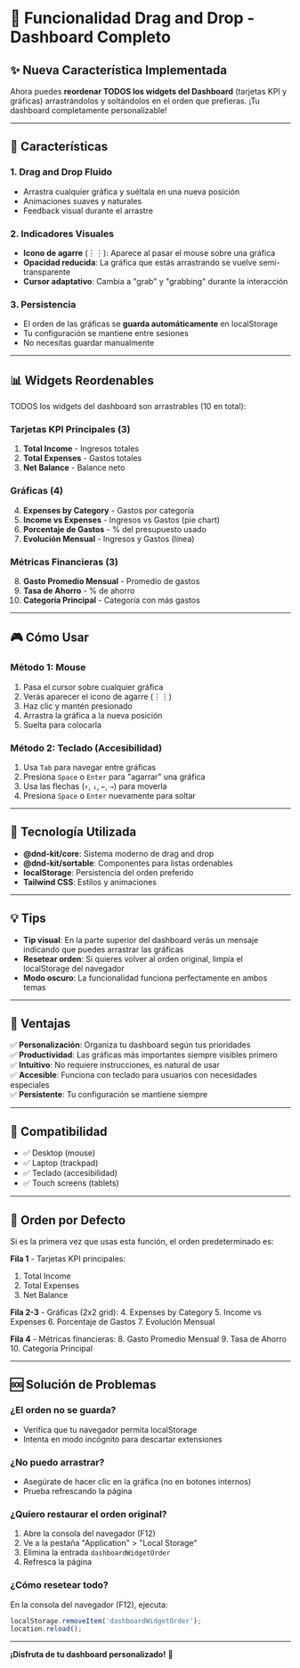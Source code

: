 # 🎯 Funcionalidad Drag and Drop - Dashboard Completo

## ✨ Nueva Característica Implementada

Ahora puedes **reordenar TODOS los widgets del Dashboard** (tarjetas KPI y gráficas) arrastrándolos y soltándolos en el orden que prefieras. ¡Tu dashboard completamente personalizable!

---

## 🎨 Características

### 1. **Drag and Drop Fluido**
- Arrastra cualquier gráfica y suéltala en una nueva posición
- Animaciones suaves y naturales
- Feedback visual durante el arrastre

### 2. **Indicadores Visuales**
- **Icono de agarre** (⋮⋮): Aparece al pasar el mouse sobre una gráfica
- **Opacidad reducida**: La gráfica que estás arrastrando se vuelve semi-transparente
- **Cursor adaptativo**: Cambia a "grab" y "grabbing" durante la interacción

### 3. **Persistencia**
- El orden de las gráficas se **guarda automáticamente** en localStorage
- Tu configuración se mantiene entre sesiones
- No necesitas guardar manualmente

---

## 📊 Widgets Reordenables

TODOS los widgets del dashboard son arrastrables (10 en total):

### Tarjetas KPI Principales (3)
1. **Total Income** - Ingresos totales
2. **Total Expenses** - Gastos totales
3. **Net Balance** - Balance neto

### Gráficas (4)
4. **Expenses by Category** - Gastos por categoría
5. **Income vs Expenses** - Ingresos vs Gastos (pie chart)
6. **Porcentaje de Gastos** - % del presupuesto usado
7. **Evolución Mensual** - Ingresos y Gastos (línea)

### Métricas Financieras (3)
8. **Gasto Promedio Mensual** - Promedio de gastos
9. **Tasa de Ahorro** - % de ahorro
10. **Categoría Principal** - Categoría con más gastos

---

## 🎮 Cómo Usar

### Método 1: Mouse
1. Pasa el cursor sobre cualquier gráfica
2. Verás aparecer el icono de agarre (⋮⋮)
3. Haz clic y mantén presionado
4. Arrastra la gráfica a la nueva posición
5. Suelta para colocarla

### Método 2: Teclado (Accesibilidad)
1. Usa `Tab` para navegar entre gráficas
2. Presiona `Space` o `Enter` para "agarrar" una gráfica
3. Usa las flechas (`↑`, `↓`, `←`, `→`) para moverla
4. Presiona `Space` o `Enter` nuevamente para soltar

---

## 🔧 Tecnología Utilizada

- **@dnd-kit/core**: Sistema moderno de drag and drop
- **@dnd-kit/sortable**: Componentes para listas ordenables
- **localStorage**: Persistencia del orden preferido
- **Tailwind CSS**: Estilos y animaciones

---

## 💡 Tips

- **Tip visual**: En la parte superior del dashboard verás un mensaje indicando que puedes arrastrar las gráficas
- **Resetear orden**: Si quieres volver al orden original, limpia el localStorage del navegador
- **Modo oscuro**: La funcionalidad funciona perfectamente en ambos temas

---

## 🎯 Ventajas

✅ **Personalización**: Organiza tu dashboard según tus prioridades  
✅ **Productividad**: Las gráficas más importantes siempre visibles primero  
✅ **Intuitivo**: No requiere instrucciones, es natural de usar  
✅ **Accesible**: Funciona con teclado para usuarios con necesidades especiales  
✅ **Persistente**: Tu configuración se mantiene siempre  

---

## 📱 Compatibilidad

- ✅ Desktop (mouse)
- ✅ Laptop (trackpad)
- ✅ Teclado (accesibilidad)
- ✅ Touch screens (tablets)

---

## 🔄 Orden por Defecto

Si es la primera vez que usas esta función, el orden predeterminado es:

**Fila 1** - Tarjetas KPI principales:
1. Total Income
2. Total Expenses
3. Net Balance

**Fila 2-3** - Gráficas (2x2 grid):
4. Expenses by Category
5. Income vs Expenses
6. Porcentaje de Gastos
7. Evolución Mensual

**Fila 4** - Métricas financieras:
8. Gasto Promedio Mensual
9. Tasa de Ahorro
10. Categoría Principal

---

## 🆘 Solución de Problemas

### ¿El orden no se guarda?
- Verifica que tu navegador permita localStorage
- Intenta en modo incógnito para descartar extensiones

### ¿No puedo arrastrar?
- Asegúrate de hacer clic en la gráfica (no en botones internos)
- Prueba refrescando la página

### ¿Quiero restaurar el orden original?
1. Abre la consola del navegador (F12)
2. Ve a la pestaña "Application" > "Local Storage"
3. Elimina la entrada `dashboardWidgetOrder`
4. Refresca la página

### ¿Cómo resetear todo?
En la consola del navegador (F12), ejecuta:
```javascript
localStorage.removeItem('dashboardWidgetOrder');
location.reload();
```

---

**¡Disfruta de tu dashboard personalizado!** 🎉



